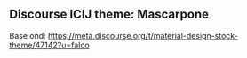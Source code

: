## Discourse ICIJ theme: Mascarpone

Base ond: https://meta.discourse.org/t/material-design-stock-theme/47142?u=falco
